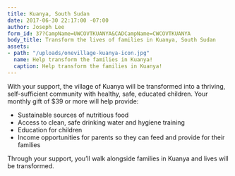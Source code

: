 ```yaml
---
title: Kuanya, South Sudan
date: 2017-06-30 22:17:00 -07:00
author: Joseph Lee
form_id: 37?CampName=UWCOVTKUANYA&CADCampName=CWCOVTKUANYA
body_title: Transform the lives of families in Kuanya, South Sudan
assets:
- path: "/uploads/onevillage-kuanya-icon.jpg"
  name: Help transform the families in Kuanya!
  caption: Help transform the families in Kuanya!
---
```


With your support, the village of Kuanya will be transformed into a thriving, self-sufficient community with healthy, safe, educated children. Your monthly gift of $39 or more will help provide:

* Sustainable sources of nutritious food
* Access to clean, safe drinking water and hygiene training
* Education for children
* Income opportunities for parents so they can feed and provide for their families

Through your support, you’ll walk alongside families in Kuanya and lives will be transformed.
